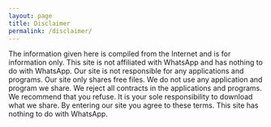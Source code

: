 ```yaml
---
layout: page
title: Disclaimer
permalink: /disclaimer/
---
```


The information given here is compiled from the Internet and is for information only. This site is not affiliated with WhatsApp and has nothing to do with WhatsApp. Our site is not responsible for any applications and programs. Our site only shares free files. We do not use any application and program we share. We reject all contracts in the applications and programs. We recommend that you refuse. It is your sole responsibility to download what we share. By entering our site you agree to these terms. This site has nothing to do with WhatsApp.
